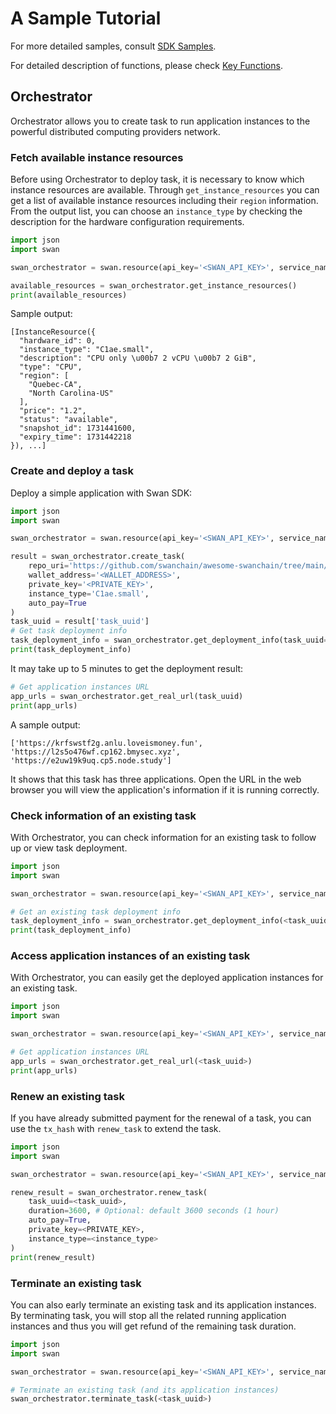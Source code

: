 
# A Sample Tutorial

For more detailed samples, consult [SDK Samples](https://github.com/swanchain/python-sdk-docs-samples).

For detailed description of functions, please check [Key Functions](https://github.com/swanchain/python-swan-sdk/blob/main/docs/key_functions.md).

## Orchestrator

Orchestrator allows you to create task to run application instances to the powerful distributed computing providers network.

### Fetch available instance resources

Before using Orchestrator to deploy task, it is necessary to know which instance resources are available. Through `get_instance_resources` you can get a list of available instance resources including their `region` information. From the output list, you can choose an `instance_type` by checking the description for the hardware configuration requirements.

```python
import json
import swan

swan_orchestrator = swan.resource(api_key='<SWAN_API_KEY>', service_name='Orchestrator')

available_resources = swan_orchestrator.get_instance_resources()
print(available_resources)
```

Sample output:

```
[InstanceResource({
  "hardware_id": 0,
  "instance_type": "C1ae.small",
  "description": "CPU only \u00b7 2 vCPU \u00b7 2 GiB",
  "type": "CPU",
  "region": [
    "Quebec-CA",
    "North Carolina-US"
  ],
  "price": "1.2",
  "status": "available",
  "snapshot_id": 1731441600,
  "expiry_time": 1731442218
}), ...]
```


### Create and deploy a task

Deploy a simple application with Swan SDK:

```python
import json
import swan

swan_orchestrator = swan.resource(api_key='<SWAN_API_KEY>', service_name='Orchestrator')

result = swan_orchestrator.create_task(
    repo_uri='https://github.com/swanchain/awesome-swanchain/tree/main/hello_world',
    wallet_address='<WALLET_ADDRESS>',
    private_key='<PRIVATE_KEY>',
    instance_type='C1ae.small',
    auto_pay=True
)
task_uuid = result['task_uuid']
# Get task deployment info
task_deployment_info = swan_orchestrator.get_deployment_info(task_uuid=task_uuid)
print(task_deployment_info)
```

It may take up to 5 minutes to get the deployment result:

```python
# Get application instances URL
app_urls = swan_orchestrator.get_real_url(task_uuid)
print(app_urls)
```
A sample output:

```
['https://krfswstf2g.anlu.loveismoney.fun', 'https://l2s5o476wf.cp162.bmysec.xyz', 'https://e2uw19k9uq.cp5.node.study']
```

It shows that this task has three applications. Open the URL in the web browser you will view the application's information if it is running correctly.

### Check information of an existing task

With Orchestrator, you can check information for an existing task to follow up or view task deployment.

```python
import json
import swan

swan_orchestrator = swan.resource(api_key='<SWAN_API_KEY>', service_name='Orchestrator')

# Get an existing task deployment info
task_deployment_info = swan_orchestrator.get_deployment_info(<task_uuid>)
print(task_deployment_info)
```

### Access application instances of an existing task

With Orchestrator, you can easily get the deployed application instances for an existing task.

```python
import json
import swan

swan_orchestrator = swan.resource(api_key='<SWAN_API_KEY>', service_name='Orchestrator')

# Get application instances URL
app_urls = swan_orchestrator.get_real_url(<task_uuid>)
print(app_urls)
```

### Renew an existing task

If you have already submitted payment for the renewal of a task, you can use the `tx_hash` with `renew_task` to extend the task.

```python
import json
import swan

swan_orchestrator = swan.resource(api_key='<SWAN_API_KEY>', service_name='Orchestrator')

renew_result = swan_orchestrator.renew_task(
    task_uuid=<task_uuid>, 
    duration=3600, # Optional: default 3600 seconds (1 hour)
    auto_pay=True, 
    private_key=<PRIVATE_KEY>,
    instance_type=<instance_type> 
)
print(renew_result)
```

### Terminate an existing task

You can also early terminate an existing task and its application instances. By terminating task, you will stop all the related running application instances and thus you will get refund of the remaining task duration.

```python
import json
import swan

swan_orchestrator = swan.resource(api_key='<SWAN_API_KEY>', service_name='Orchestrator')

# Terminate an existing task (and its application instances)
swan_orchestrator.terminate_task(<task_uuid>)
```

